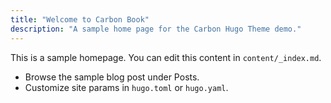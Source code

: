 ```yaml
---
title: "Welcome to Carbon Book"
description: "A sample home page for the Carbon Hugo Theme demo."
---
```


This is a sample homepage. You can edit this content in `content/_index.md`.

- Browse the sample blog post under Posts.
- Customize site params in `hugo.toml` or `hugo.yaml`.
